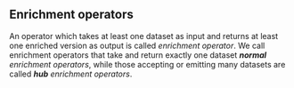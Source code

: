## Enrichment operators
An operator which takes at least one dataset as input and returns at least one enriched version as output
is called *enrichment operator*.
We call enrichment operators that take and return exactly one dataset ***normal** enrichment operators*, while
those accepting or emitting many datasets are called ***hub** enrichment operators*. 